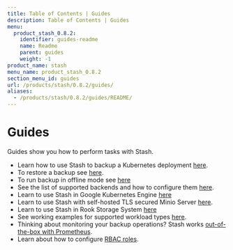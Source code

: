 ```yaml
---
title: Table of Contents | Guides
description: Table of Contents | Guides
menu:
  product_stash_0.8.2:
    identifier: guides-readme
    name: Readme
    parent: guides
    weight: -1
product_name: stash
menu_name: product_stash_0.8.2
section_menu_id: guides
url: /products/stash/0.8.2/guides/
aliases:
  - /products/stash/0.8.2/guides/README/
---
```

# Guides

Guides show you how to perform tasks with Stash.

- Learn how to use Stash to backup a Kubernetes deployment [here](/products/stash/0.8.2/guides/backup).
- To restore a backup see [here](/products/stash/0.8.2/guides/restore).
- To run backup in offline mode see [here](/products/stash/0.8.2/guides/offline_backup)
- See the list of supported backends and how to configure them [here](/products/stash/0.8.2/guides/backends).
- Learn to use Stash in Google Kubernetes Engine [here](/products/stash/0.8.2/guides/platforms/gke)
- Learn to use Stash with self-hosted TLS secured Minio Server [here](/products/stash/0.8.2/guides/platforms/minio).
- Learn to use Stash in Rook Storage System [here](/products/stash/0.8.2/guides/platforms/rook)
- See working examples for supported workload types [here](/products/stash/0.8.2/guides/workloads).
- Thinking about monitoring your backup operations? Stash works [out-of-the-box with Prometheus](/products/stash/0.8.2/guides/monitoring/overview).
- Learn about how to configure [RBAC roles](/products/stash/0.8.2/guides/rbac).
